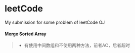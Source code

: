 leetCode
========

My submission for some problem of leetCode OJ

#### Merge Sorted Array
>  * 有使用中间数组和不使用两种方法，前者AC，后者超时

